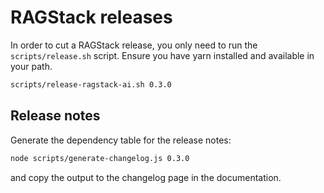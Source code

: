 # RAGStack releases

In order to cut a RAGStack release, you only need to run the `scripts/release.sh` script. 
Ensure you have yarn installed and available in your path.

```bash
scripts/release-ragstack-ai.sh 0.3.0
```

## Release notes
Generate the dependency table for the release notes:
```bash
node scripts/generate-changelog.js 0.3.0
```
and copy the output to the changelog page in the documentation.
